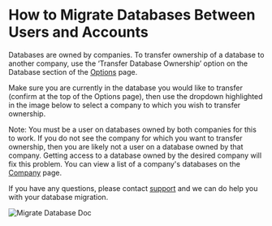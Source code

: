 # How to Migrate Databases Between Users and Accounts

Databases are owned by companies. To transfer ownership of a database to another company, use the ‘Transfer Database Ownership’ option on the Database section of the [Options](https://app.bugsplat.com/v2/options) page.

Make sure you are currently in the database you would like to transfer \(confirm at the top of the Options page\), then use the dropdown highlighted in the image below to select a company to which you wish to transfer ownership.

Note: You must be a user on databases owned by both companies for this to work. If you do not see the company for which you want to transfer ownership, then you are likely not a user on a database owned by that company. Getting access to a database owned by the desired company will fix this problem. You can view a list of a company's databases on the [Company](https://app.bugsplat.com/v2/company) page.

If you have any questions, please contact [support](mailto:support@bugsplat.com) and we can do help you with your database migration.

![Migrate Database Doc](https://www.bugsplat.com/assets/img/docs/migrate-database-doc.png)

